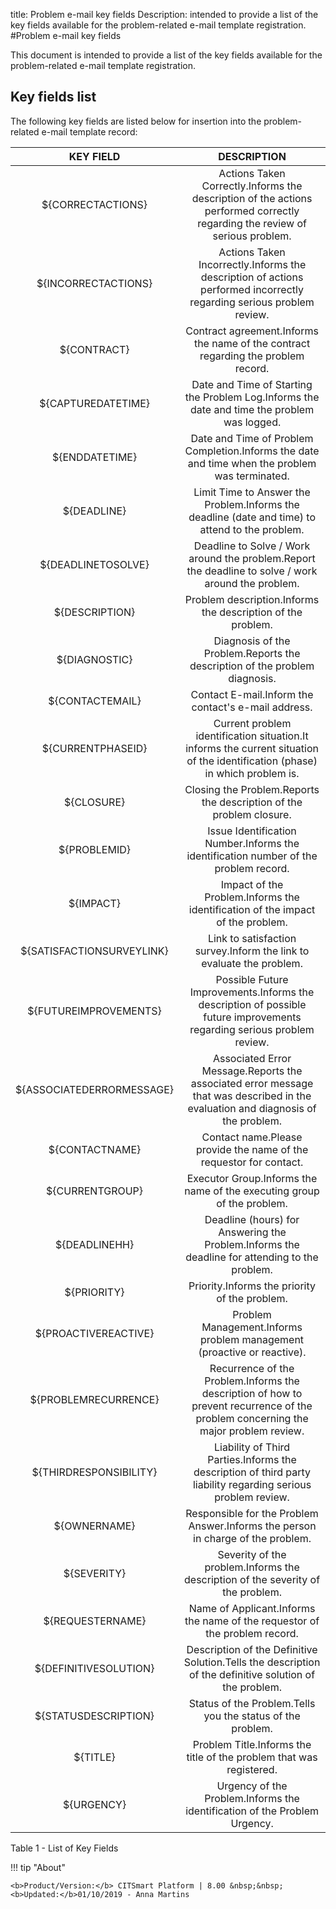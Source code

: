 title: Problem e-mail key fields
Description: intended to provide a list of the key fields available for the problem-related e-mail template registration.
#Problem e-mail key fields

This document is intended to provide a list of the key fields available for the
problem-related e-mail template registration.

Key fields list
-------------------

The following key fields are listed below for insertion into the problem-related
e-mail template record:

|         KEY FIELD         |                                                             DESCRIPTION                                                            |
|:-------------------------:|:----------------------------------------------------------------------------------------------------------------------------------:|
|     ${CORRECTACTIONS}     |     Actions Taken Correctly.Informs the description of the actions performed correctly regarding the review of serious problem.    |
|    ${INCORRECTACTIONS}    |        Actions Taken Incorrectly.Informs the description of actions performed incorrectly regarding serious problem review.        |
|        ${CONTRACT}        |                          Contract agreement.Informs the name of the contract regarding the problem record.                         |
|     ${CAPTUREDATETIME}    |                     Date and Time of Starting the Problem Log.Informs the date and time the problem was logged.                    |
|       ${ENDDATETIME}      |                   Date and Time of Problem Completion.Informs the date and time when the problem was terminated.                   |
|        ${DEADLINE}        |                   Limit Time to Answer the Problem.Informs the deadline (date and time) to attend to the problem.                  |
|     ${DEADLINETOSOLVE}    |                 Deadline to Solve / Work around the problem.Report the deadline to solve / work around the problem.                |
|       ${DESCRIPTION}      |                                     Problem description.Informs the description of the problem.                                    |
|       ${DIAGNOSTIC}       |                             Diagnosis of the Problem.Reports the description of the problem diagnosis.                             |
|      ${CONTACTEMAIL}      |                                         Contact E-mail.Inform the contact's e-mail address.                                        |
|     ${CURRENTPHASEID}     |    Current problem identification situation.It informs the current situation of the identification (phase) in which problem is.    |
|         ${CLOSURE}        |                                 Closing the Problem.Reports the description of the problem closure.                                |
|        ${PROBLEMID}       |                        Issue Identification Number.Informs the identification number of the problem record.                        |
|         ${IMPACT}         |                           Impact of the Problem.Informs the identification of the impact of the problem.                           |
| ${SATISFACTIONSURVEYLINK} |                                Link to satisfaction survey.Inform the link to evaluate the problem.                                |
|   ${FUTUREIMPROVEMENTS}   |       Possible Future Improvements.Informs the description of possible future improvements regarding serious problem review.       |
| ${ASSOCIATEDERRORMESSAGE} |  Associated Error Message.Reports the associated error message that was described in the evaluation and diagnosis of the problem.  |
|       ${CONTACTNAME}      |                                 Contact name.Please provide the name of the requestor for contact.                                 |
|      ${CURRENTGROUP}      |                               Executor Group.Informs the name of the executing group of the problem.                               |
|       ${DEADLINEHH}       |                    Deadline (hours) for Answering the Problem.Informs the deadline for attending to the problem.                   |
|        ${PRIORITY}        |                                            Priority.Informs the priority of the problem.                                           |
|    ${PROACTIVEREACTIVE}   |                               Problem Management.Informs problem management (proactive or reactive).                               |
|    ${PROBLEMRECURRENCE}   | Recurrence of the Problem.Informs the description of how to prevent recurrence of the problem concerning the major problem review. |
|   ${THIRDRESPONSIBILITY}  |            Liability of Third Parties.Informs the description of third party liability regarding serious problem review.           |
|        ${OWNERNAME}       |                           Responsible for the Problem Answer.Informs the person in charge of the problem.                          |
|        ${SEVERITY}        |                           Severity of the problem.Informs the description of the severity of the problem.                          |
|      ${REQUESTERNAME}     |                             Name of Applicant.Informs the name of the requestor of the problem record.                             |
|   ${DEFINITIVESOLUTION}   |               Description of the Definitive Solution.Tells the description of the definitive solution of the problem.              |
|    ${STATUSDESCRIPTION}   |                                     Status of the Problem.Tells you the status of the problem.                                     |
|          ${TITLE}         |                                 Problem Title.Informs the title of the problem that was registered.                                |
|         ${URGENCY}        |                              Urgency of the Problem.Informs the identification of the Problem Urgency.                             |


Table 1 - List of Key Fields

!!! tip "About"

    <b>Product/Version:</b> CITSmart Platform | 8.00 &nbsp;&nbsp;
    <b>Updated:</b>01/10/2019 - Anna Martins

